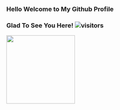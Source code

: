 ### Hello Welcome to My Github Profile 

### Glad To See You Here!  ![visitors](https://visitor-badge.glitch.me/badge?page_id=${adityanaranje}.${adityanaranje/adityanaranje.id})

<img height="180em" src="https://github-readme-stats.vercel.app/api?username=adityanaranje&show_icons=true&hide_border=true&&count_private=true&include_all_commits=true" />

<!--START_SECTION:waka-->
<!--END_SECTION:waka-->
